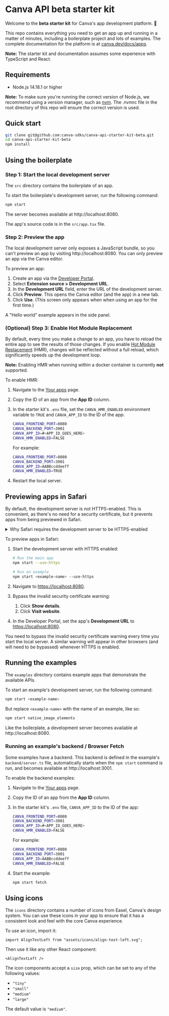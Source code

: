 # Canva API beta starter kit

Welcome to the **beta starter kit** for Canva's app development platform. 🎉

This repo contains everything you need to get an app up and running in a matter of minutes, including a boilerplate project and lots of examples. The complete documentation for the platform is at [canva.dev/docs/apps](https://www.canva.dev/docs/apps/).

**Note:** The starter kit and documentation assumes some experience with TypeScript and React.

## Requirements

- Node.js 14.18.1 or higher

**Note:** To make sure you're running the correct version of Node.js, we recommend using a version manager, such as [nvm](https://github.com/nvm-sh/nvm#intro). The .nvmrc file in the root directory of this repo will ensure the correct version is used.

## Quick start

```bash
git clone git@github.com:canva-sdks/canva-api-starter-kit-beta.git
cd canva-api-starter-kit-beta
npm install
```

## Using the boilerplate

### Step 1: Start the local development server

The `src` directory contains the boilerplate of an app.

To start the boilerplate's development server, run the following command:

```bash
npm start
```

The server becomes available at http://localhost:8080.

The app's source code is in the `src/app.tsx` file.

### Step 2: Preview the app

The local development server only exposes a JavaScript bundle, so you can't preview an app by visiting http://localhost:8080. You can only preview an app via the Canva editor.

To preview an app:

1. Create an app via the [Developer Portal](https://www.canva.com/developers).
2. Select **Extension source > Development URL**.
3. In the **Development URL** field, enter the URL of the development server.
4. Click **Preview**. This opens the Canva editor (and the app) in a new tab.
5. Click **Use**. (This screen only appears when when using an app for the first time.)

A "Hello world" example appears in the side panel.

### (Optional) Step 3: Enable Hot Module Replacement

By default, every time you make a change to an app, you have to reload the entire app to see the results of those changes. If you enable [Hot Module Replacement](https://webpack.js.org/concepts/hot-module-replacement/) (HMR), changes will be reflected without a full reload, which significantly speeds up the development loop.

**Note:** Enabling HMR when running within a docker container is currently **not** supported.

To enable HMR:

1. Navigate to the [Your apps](https://www.canva.com/developers/apps) page.
2. Copy the ID of an app from the **App ID** column.
3. In the starter kit's `.env` file, set the `CANVA_HMR_ENABLED` environment variable to `TRUE` and `CANVA_APP_ID` to the ID of the app:

   ```bash
   CANVA_FRONTEND_PORT=8080
   CANVA_BACKEND_PORT=3001
   CANVA_APP_ID=#<APP_ID_GOES_HERE>
   CANVA_HMR_ENABLED=FALSE
   ```

   For example:

   ```bash
   CANVA_FRONTEND_PORT=8080
   CANVA_BACKEND_PORT=3001
   CANVA_APP_ID=AABBccddeeff
   CANVA_HMR_ENABLED=TRUE
   ```

4. Restart the local server.

## Previewing apps in Safari

By default, the development server is not HTTPS-enabled. This is convenient, as there's no need for a security certificate, but it prevents apps from being previewed in Safari.

<details>
  <summary>Why Safari requires the development server to be HTTPS-enabled</summary>

Canva itself is served via HTTPS and most browsers prevent HTTPS pages from loading scripts via non-HTTPS connections. Chrome and Firefox make exceptions for local servers, such as `localhost`, but Safari does not, so if you're using Safari, the development server must be HTTPS-enabled.

To learn more, see [Loading mixed-content resources](https://developer.mozilla.org/en-US/docs/Web/Security/Mixed_content#loading_mixed-content_resources).

</details>

To preview apps in Safari:

1. Start the development server with HTTPS enabled:

   ```bash
   # Run the main app
   npm start --use-https

   # Run an example
   npm start <example-name> --use-https
   ```

2. Navigate to <https://localhost:8080>.
3. Bypass the invalid security certificate warning:
   1. Click **Show details**.
   2. Click **Visit website**.
4. In the Developer Portal, set the app's **Development URL** to <https://localhost:8080>.

You need to bypass the invalid security certificate warning every time you start the local server. A similar warning will appear in other browsers (and will need to be bypassed) whenever HTTPS is enabled.

## Running the examples

The `examples` directory contains example apps that demonstrate the available APIs.

To start an example's development server, run the following command:

```bash
npm start <example-name>
```

But replace `<example-name>` with the name of an example, like so:

```bash
npm start native_image_elements
```

Like the boilerplate, a development server becomes available at http://localhost:8080.

### Running an example's backend / Browser Fetch

Some examples have a backend. This backend is defined in the example's `backend/server.ts` file, automatically starts when the `npm start` command is run, and becomes available at http://localhost:3001.

To enable the backend examples:

1. Navigate to the [Your apps](https://www.canva.com/developers/apps) page.
2. Copy the ID of an app from the **App ID** column.
3. In the starter kit's `.env` file, `CANVA_APP_ID` to the ID of the app:

   ```bash
   CANVA_FRONTEND_PORT=8080
   CANVA_BACKEND_PORT=3001
   CANVA_APP_ID=#<APP_ID_GOES_HERE>
   CANVA_HMR_ENABLED=FALSE
   ```

   For example:

   ```bash
   CANVA_FRONTEND_PORT=8080
   CANVA_BACKEND_PORT=3001
   CANVA_APP_ID=AABBccddeeff
   CANVA_HMR_ENABLED=FALSE
   ```

4. Start the example:

   ```bash
   npm start fetch
   ```

## Using icons

The `icons` directory contains a number of icons from Easel, Canva's design system. You can use these icons in your app to ensure that it has a consistent look and feel with the core Canva experience.

To use an icon, import it:

```tsx
import AlignTextLeft from "assets/icons/align-text-left.svg";
```

Then use it like any other React component:

```tsx
<AlignTextLeft />
```

The icon components accept a `size` prop, which can be set to any of the following values:

- `"tiny"`
- `"small"`
- `"medium"`
- `"large"`

The default value is `"medium"`.
